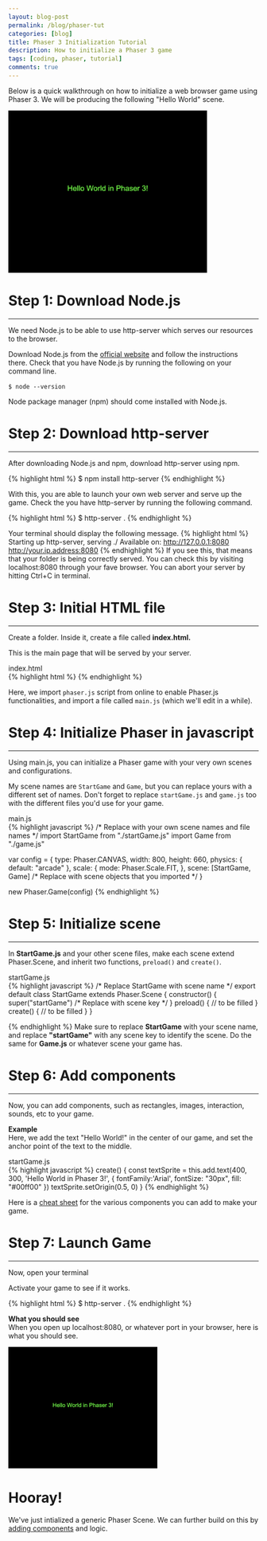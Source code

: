 ```yaml
---
layout: blog-post
permalink: /blog/phaser-tut
categories: [blog]
title: Phaser 3 Initialization Tutorial
description: How to initialize a Phaser 3 game
tags: [coding, phaser, tutorial]
comments: true
---
```


Below is a quick walkthrough on how to initialize a web browser game using Phaser 3. We will be producing the following "Hello World" scene.

<img src="/assets/images/blog/phaserRect.png" width="400px;" align="center">

# Step 1: Download Node.js
---

We need Node.js to be able to use http-server which serves our resources to the browser.

Download Node.js from the <a href="https://nodejs.org/en/">official website</a> and follow the instructions there. Check that you have Node.js by running the following on your command line.

    $ node --version

Node package manager (npm) should come installed with Node.js.

# Step 2: Download http-server
---

After downloading Node.js and npm, download http-server using npm.

{% highlight html %}
$ npm install http-server
{% endhighlight %}

With this, you are able to launch your own web server and serve up the game.
Check the you have http-server by running the following command.

{% highlight html %}
$ http-server .
{% endhighlight %}

Your terminal should display the following message.
{% highlight html %}
Starting up http-server, serving ./
Available on:
  http://127.0.0.1:8080
  http://your.ip.address:8080
{% endhighlight %}
If you see this, that means that
your folder is being correctly served. You can check this by visiting <span class="b">localhost:8080</span> through your fave browser.
You can abort your server by hitting Ctrl+C in terminal.

# Step 3: Initial HTML file
---

Create a folder. Inside it, create a file called **index.html.**

This is the main page that will be served by your server. 

<div class="blog-file-label">index.html</div>
{% highlight html %}

<html>
  <head>
    <script src="https://cdn.jsdelivr.net/npm/phaser@3.18/dist/phaser-arcade-physics.min.js"></script>
  </head>
  <body>
      <script type="module" src="main.js"></script>
  </body>
</html> {% endhighlight %}

Here, we import `phaser.js` script from online to enable Phaser.js functionalities, and import a file called `main.js` (which we'll edit in a while).

# Step 4: Initialize Phaser in javascript
---

Using <span class="b">main.js</span>, you can initialize a Phaser game with your very own scenes and configurations.


My scene names are `StartGame` and `Game`, but you can replace yours with a different set of names.
Don't forget to replace `startGame.js` and `game.js` too with the different files you'd use for your game.


<div class="blog-file-label">main.js</div>
{% highlight javascript %}
/* Replace with your own scene names and file names */
import StartGame from "./startGame.js"
import Game from "./game.js"

var config = {
  type: Phaser.CANVAS,
  width: 800, 
  height: 660,
  physics: {
    default: "arcade"
  },
  scale: {
    mode: Phaser.Scale.FIT,
  },
  scene: [StartGame, Game] /* Replace with scene objects that you imported */
}

new Phaser.Game(config)
{% endhighlight %}

# Step 5: Initialize scene
---

In **StartGame.js** and your other scene files, make each scene extend Phaser.Scene, and inherit two functions, `preload()` and `create()`.

<div class="blog-file-label">startGame.js</div>
{% highlight javascript %}
/* Replace StartGame with scene name */
export default class StartGame extends Phaser.Scene { 
  constructor() {
    super("startGame") /* Replace with scene key */
  }
  preload() {
    // to be filled
  }
  create() {
    // to be filled
  }
}

{% endhighlight %}
Make sure to replace <b>StartGame</b> with your scene name, and replace <b>"startGame"</b> with any scene key to identify the scene. Do the same for <b>Game.js</b> or whatever scene your game has.


# Step 6: Add components
---

Now, you can add components, such as rectangles, images, interaction, sounds, etc to your game.
<br/>

**Example**
<br/>
Here, we add the text "Hello World!" in the center of our game, and set the anchor point of the text to the middle.

<div class="blog-file-label"> startGame.js</div>
{% highlight javascript %}
create() {
    const textSprite = this.add.text(400, 300, 'Hello World in Phaser 3!', { fontFamily:'Arial', fontSize: "30px", fill: "#00ff00" })
    textSprite.setOrigin(0.5, 0)
}
{% endhighlight %}


Here is a <a href="/blog/phaser">cheat sheet</a> for the various components you can add to make your game.

# Step 7: Launch Game
---

Now, open  your terminal
<br/>

Activate your game to see if it works.

{% highlight html %}
$ http-server .
{% endhighlight %}

<b>What you should see</b>
<br/>
When you open up localhost:8080, or whatever port in your browser, here is what you should see.

<img src="/assets/images/blog/phaserRect.png" width="300px"/> 

# Hooray!

We've just intialized a generic Phaser Scene. We can further build on this by <a href="/blog/phaser">adding components</a> and logic.
